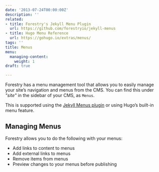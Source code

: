 ```yaml
---
date: '2013-07-24T00:00:00Z'
description: ''
related:
- title: Forestry's Jekyll Menu Plugin
  url: https://github.com/forestryio/jekyll-menus
- title: Hugo Menu Reference
  url: https://gohugo.io/extras/menus/
tags: ''
title: Menus
menu:
  managing-content:
    weight: 1
draft: true

---
```

Forestry has a menu management tool that allows you to easily manage your site’s navigation and menus from the CMS. You can find this under *"site"* in the sidebar of your CMS, as `Menus`.

This is supported using the [Jekyll Menus plugin](https://github.com/forestryio/jekyll-menus) or using Hugo’s built-in menu feature.

## Managing Menus
Forestry allows you to do the following with your menus:
* Add links to content to menus
* Add external links to menus
* Remove items from menus
* Preview changes to your menus before publishing
